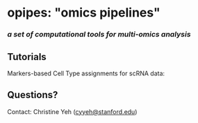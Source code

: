 # opipes: "omics pipelines"
### _a set of computational tools for multi-omics analysis_

## Tutorials 
Markers-based Cell Type assignments for scRNA data: 

## Questions? 
Contact: Christine Yeh (cyyeh@stanford.edu)

